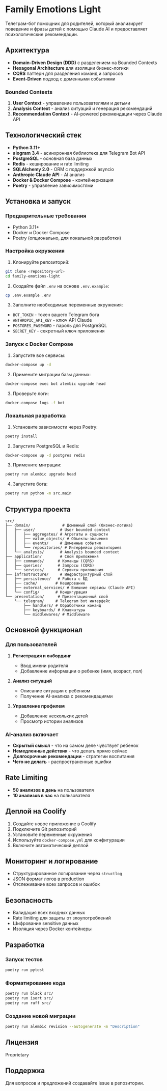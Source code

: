# Family Emotions Light

Телеграм-бот помощник для родителей, который анализирует поведение и фразы детей с помощью Claude AI и предоставляет психологические рекомендации.

## Архитектура

- **Domain-Driven Design (DDD)** с разделением на Bounded Contexts
- **Hexagonal Architecture** для изоляции бизнес-логики
- **CQRS** паттерн для разделения команд и запросов
- **Event-Driven** подход с доменными событиями

### Bounded Contexts

1. **User Context** - управление пользователями и детьми
2. **Analysis Context** - анализ ситуаций и генерация рекомендаций
3. **Recommendation Context** - AI-powered рекомендации через Claude API

## Технологический стек

- **Python 3.11+**
- **aiogram 3.4** - асинхронная библиотека для Telegram Bot API
- **PostgreSQL** - основная база данных
- **Redis** - кеширование и rate limiting
- **SQLAlchemy 2.0** - ORM с поддержкой asyncio
- **Anthropic Claude API** - AI анализ
- **Docker & Docker Compose** - контейнеризация
- **Poetry** - управление зависимостями

## Установка и запуск

### Предварительные требования

- Python 3.11+
- Docker и Docker Compose
- Poetry (опционально, для локальной разработки)

### Настройка окружения

1. Клонируйте репозиторий:
```bash
git clone <repository-url>
cd family-emotions-light
```

2. Создайте файл `.env` на основе `.env.example`:
```bash
cp .env.example .env
```

3. Заполните необходимые переменные окружения:
- `BOT_TOKEN` - токен вашего Telegram бота
- `ANTHROPIC_API_KEY` - ключ API Claude
- `POSTGRES_PASSWORD` - пароль для PostgreSQL
- `SECRET_KEY` - секретный ключ приложения

### Запуск с Docker Compose

1. Запустите все сервисы:
```bash
docker-compose up -d
```

2. Примените миграции базы данных:
```bash
docker-compose exec bot alembic upgrade head
```

3. Проверьте логи:
```bash
docker-compose logs -f bot
```

### Локальная разработка

1. Установите зависимости через Poetry:
```bash
poetry install
```

2. Запустите PostgreSQL и Redis:
```bash
docker-compose up -d postgres redis
```

3. Примените миграции:
```bash
poetry run alembic upgrade head
```

4. Запустите бота:
```bash
poetry run python -m src.main
```

## Структура проекта

```
src/
├── domain/              # Доменный слой (бизнес-логика)
│   ├── user/           # User bounded context
│   │   ├── aggregates/ # Агрегаты и сущности
│   │   ├── value_objects/ # Объекты-значения
│   │   ├── events/     # Доменные события
│   │   └── repositories/ # Интерфейсы репозиториев
│   └── analysis/       # Analysis bounded context
├── application/        # Слой приложения
│   ├── commands/      # Команды (CQRS)
│   ├── queries/       # Запросы (CQRS)
│   └── services/      # Сервисы приложения
├── infrastructure/     # Инфраструктурный слой
│   ├── persistence/   # Работа с БД
│   ├── cache/        # Кеширование
│   ├── external_services/ # Внешние сервисы (Claude API)
│   └── config/       # Конфигурация
└── presentation/      # Презентационный слой
    └── telegram/     # Telegram bot интерфейс
        ├── handlers/ # Обработчики команд
        ├── keyboards/ # Клавиатуры
        └── middlewares/ # Middleware
```

## Основной функционал

### Для пользователей

1. **Регистрация и онбординг**
   - Ввод имени родителя
   - Добавление информации о ребенке (имя, возраст, пол)

2. **Анализ ситуаций**
   - Описание ситуации с ребенком
   - Получение AI-анализа с рекомендациями

3. **Управление профилем**
   - Добавление нескольких детей
   - Просмотр истории анализов

### AI-анализ включает

- **Скрытый смысл** - что на самом деле чувствует ребенок
- **Немедленные действия** - что делать прямо сейчас
- **Долгосрочные рекомендации** - стратегии воспитания
- **Чего не делать** - распространенные ошибки

## Rate Limiting

- **50 анализов в день** на пользователя
- **10 анализов в час** на пользователя

## Деплой на Coolify

1. Создайте новое приложение в Coolify
2. Подключите Git репозиторий
3. Установите переменные окружения
4. Используйте `docker-compose.yml` для конфигурации
5. Включите автоматический деплой

## Мониторинг и логирование

- Структурированное логирование через `structlog`
- JSON формат логов в production
- Отслеживание всех запросов и ошибок

## Безопасность

- Валидация всех входных данных
- Rate limiting для защиты от злоупотреблений
- Шифрование sensitive данных
- Изоляция через Docker контейнеры

## Разработка

### Запуск тестов

```bash
poetry run pytest
```

### Форматирование кода

```bash
poetry run black src/
poetry run isort src/
poetry run ruff src/
```

### Создание новой миграции

```bash
poetry run alembic revision --autogenerate -m "Description"
```

## Лицензия

Proprietary

## Поддержка

Для вопросов и предложений создавайте issue в репозитории.